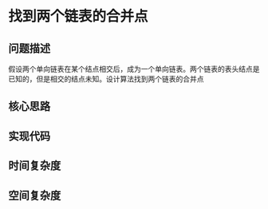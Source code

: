 # 找到两个链表的合并点
## 问题描述
假设两个单向链表在某个结点相交后，成为一个单向链表。两个链表的表头结点是已知的，但是相交的结点未知。设计算法找到两个链表的合并点
## 核心思路
## 实现代码
## 时间复杂度
## 空间复杂度